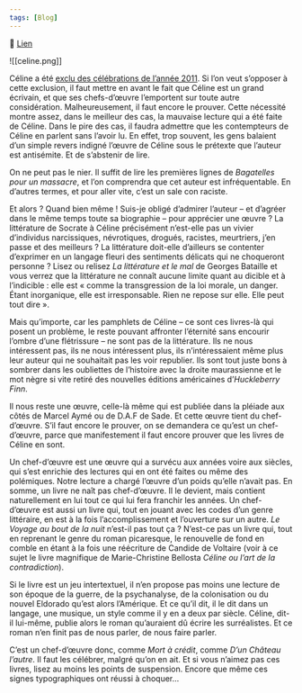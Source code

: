 ```yaml
---
tags: [Blog]
---
```


🔗 [Lien](https://www.ralentirtravaux.com/le_blog/ou-lon-voit-quil-faut-celebrer-celine/)

![[celine.png]]

Céline a été [exclu des célébrations de l’année 2011](france-info.com/culture-livres-2011-01-21-frederic-mitterrand-exclut-celine-des-celebrations-nationales-2011-510558-36-39.html). Si l’on veut s’opposer à cette exclusion, il faut mettre en avant le fait que Céline est un grand écrivain, et que ses chefs-d’œuvre l’emportent sur toute autre considération. Malheureusement, il faut encore le prouver. Cette nécessité montre assez, dans le meilleur des cas, la mauvaise lecture qui a été faite de Céline. Dans le pire des cas, il faudra admettre que les contempteurs de Céline en parlent sans l’avoir lu. En effet, trop souvent, les gens balaient d’un simple revers indigné l’œuvre de Céline sous le prétexte que l’auteur est antisémite. Et de s’abstenir de lire.

On ne peut pas le nier. Il suffit de lire les premières lignes de *Bagatelles pour un massacre*, et l’on comprendra que cet auteur est infréquentable. En d’autres termes, et pour aller vite, c’est un sale con raciste.

Et alors ? Quand bien même ! Suis-je obligé d’admirer l’auteur – et d’agréer dans le même temps toute sa biographie – pour apprécier une œuvre ? La littérature de Socrate à Céline précisément n’est-elle pas un vivier d’individus narcissiques, névrotiques, drogués, racistes, meurtriers, j’en passe et des meilleurs ? La littérature doit-elle d’ailleurs se contenter d’exprimer en un langage fleuri des sentiments délicats qui ne choqueront personne ? Lisez ou relisez *La littérature et le mal* de Georges Bataille et vous verrez que la littérature ne connaît aucune limite quant au dicible et à l’indicible : elle est « comme la transgression de la loi morale, un danger. Étant inorganique, elle est irresponsable. Rien ne repose sur elle. Elle peut tout dire ».

Mais qu’importe, car les pamphlets de Céline – ce sont ces livres-là qui posent un problème, le reste pouvant affronter l’éternité sans encourir l’ombre d’une flétrissure – ne sont pas de la littérature. Ils ne nous intéressent pas, ils ne nous intéressent plus, ils n’intéressaient même plus leur auteur qui ne souhaitait pas les voir republier. Ils sont tout juste bons à sombrer dans les oubliettes de l’histoire avec la droite maurassienne et le mot nègre si vite retiré des nouvelles éditions américaines d’*Huckleberry Finn*.

Il nous reste une œuvre, celle-là même qui est publiée dans la pléiade aux côtés de Marcel Aymé ou de D.A.F de Sade. Et cette œuvre tient du chef-d’œuvre. S’il faut encore le prouver, on se demandera ce qu’est un chef-d’œuvre, parce que manifestement il faut encore prouver que les livres de Céline en sont.

Un chef-d’œuvre est une œuvre qui a survécu aux années voire aux siècles, qui s’est enrichie des lectures qui en ont été faites ou même des polémiques. Notre lecture a chargé l’œuvre d’un poids qu’elle n’avait pas. En somme, un livre ne naît pas chef-d’œuvre. Il le devient, mais contient naturellement en lui tout ce qui lui fera franchir les années.
Un chef-d’œuvre est aussi un livre qui, tout en jouant avec les codes d’un genre littéraire, en est à la fois l’accomplissement et l’ouverture sur un autre. *Le Voyage au bout de la nuit* n’est-il pas tout ça ? N’est-ce pas un livre qui, tout en reprenant le genre du roman picaresque, le renouvelle de fond en comble en étant à la fois une réécriture de Candide de Voltaire (voir à ce sujet le livre magnifique de Marie-Christine Bellosta *Céline ou l’art de la contradiction*).

Si le livre est un jeu intertextuel, il n’en propose pas moins une lecture de son époque de la guerre, de la psychanalyse, de la colonisation ou du nouvel Eldorado qu’est alors l’Amérique. Et ce qu’il dit, il le dit dans un langage, une musique, un style comme il y en a deux par siècle. Céline, dit-il lui-même, publie alors le roman qu’auraient dû écrire les surréalistes. Et ce roman n’en finit pas de nous parler, de nous faire parler.

C’est un chef-d’œuvre donc, comme *Mort à crédit*, comme *D’un Château l’autre*. Il faut les célébrer, malgré qu’on en ait. Et si vous n’aimez pas ces livres, lisez au moins les points de suspension. Encore que même ces signes typographiques ont réussi à choquer…
